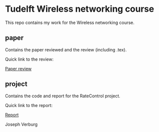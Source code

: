 # Tudelft Wireless networking course

This repo contains my work for the Wireless networking course.

## paper

Contains the paper reviewed and the review (including .tex).

Quick link to the review:

[Paper review](https://github.com/josephverburg/TUWirelessNetworking/raw/master/paper/Wireless_networking_Paper_review.pdf)


## project

Contains the code and report for the RateControl project.

Quick link to the report:

[Report](https://github.com/josephverburg/TUWirelessNetworking/raw/master/project/Wireless_networking_project.pdf)

Joseph Verburg